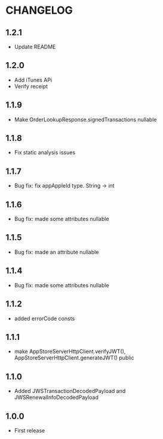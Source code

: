 # CHANGELOG

## 1.2.1

- Update README

## 1.2.0

- Add iTunes APi
- Verify receipt

## 1.1.9

- Make OrderLookupResponse.signedTransactions nullable

## 1.1.8

- Fix static analysis issues

## 1.1.7

- Bug fix: fix appAppleId type. String -> int

## 1.1.6

- Bug fix: made some attributes nullable

## 1.1.5

- Bug fix: made an attribute nullable

## 1.1.4

- Bug fix: made some attributes nullable

## 1.1.2

- added errorCode consts

## 1.1.1

- make AppStoreServerHttpClient.verifyJWT(), AppStoreServerHttpClient.generateJWT() public

## 1.1.0

- Added JWSTransactionDecodedPayload and JWSRenewalInfoDecodedPayload

## 1.0.0

- First release